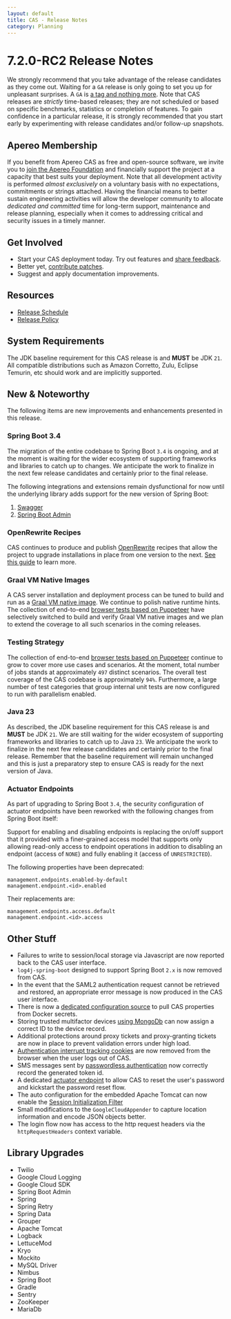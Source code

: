 ```yaml
---
layout: default
title: CAS - Release Notes
category: Planning
---
```


# 7.2.0-RC2 Release Notes

We strongly recommend that you take advantage of the release candidates as they come out. Waiting for a `GA` release is only going to set
you up for unpleasant surprises. A `GA` is [a tag and nothing more](https://apereo.github.io/2017/03/08/the-myth-of-ga-rel/). Note
that CAS releases are *strictly* time-based releases; they are not scheduled or based on specific benchmarks,
statistics or completion of features. To gain confidence in a particular
release, it is strongly recommended that you start early by experimenting with release candidates and/or follow-up snapshots.

## Apereo Membership

If you benefit from Apereo CAS as free and open-source software, we invite you
to [join the Apereo Foundation](https://www.apereo.org/content/apereo-membership)
and financially support the project at a capacity that best suits your deployment. Note that all development activity is performed
*almost exclusively* on a voluntary basis with no expectations, commitments or strings attached. Having the financial means to better
sustain engineering activities will allow the developer community to allocate *dedicated and committed* time for long-term support,
maintenance and release planning, especially when it comes to addressing critical and security issues in a timely manner.

## Get Involved

- Start your CAS deployment today. Try out features and [share feedback](/cas/Mailing-Lists.html).
- Better yet, [contribute patches](/cas/developer/Contributor-Guidelines.html).
- Suggest and apply documentation improvements.

## Resources

- [Release Schedule](https://github.com/apereo/cas/milestones)
- [Release Policy](/cas/developer/Release-Policy.html)

## System Requirements

The JDK baseline requirement for this CAS release is and **MUST** be JDK `21`. All compatible distributions
such as Amazon Corretto, Zulu, Eclipse Temurin, etc should work and are implicitly supported.

## New & Noteworthy

The following items are new improvements and enhancements presented in this release.

### Spring Boot 3.4

The migration of the entire codebase to Spring Boot `3.4` is ongoing, and at the moment is waiting for the wider ecosystem
of supporting frameworks and libraries to catch up to changes. We anticipate the work to finalize in the next few
release candidates and certainly prior to the final release.

The following integrations and extensions remain dysfunctional for now until the underlying library adds
support for the new version of Spring Boot:

1. [Swagger](../integration/Swagger-Integration.html)
2. [Spring Boot Admin](../monitoring/Configuring-SpringBootAdmin.html)

### OpenRewrite Recipes

CAS continues to produce and publish [OpenRewrite](https://docs.openrewrite.org/) recipes that allow the project to upgrade installations
in place from one version to the next. [See this guide](../installation/OpenRewrite-Upgrade-Recipes.html) to learn more.

### Graal VM Native Images

A CAS server installation and deployment process can be tuned to build and run
as a [Graal VM native image](../installation/GraalVM-NativeImage-Installation.html). We continue to polish native runtime hints.
The collection of end-to-end [browser tests based on Puppeteer](../../developer/Test-Process.html) have selectively switched
to build and verify Graal VM native images and we plan to extend the coverage to all such scenarios in the coming releases.

### Testing Strategy

The collection of end-to-end [browser tests based on Puppeteer](../../developer/Test-Process.html) continue to grow to cover more use cases
and scenarios. At the moment, total number of jobs stands at approximately `497` distinct scenarios. The overall
test coverage of the CAS codebase is approximately `94%`. Furthermore, a large number of test categories that group internal unit tests
are now configured to run with parallelism enabled.

### Java 23

As described, the JDK baseline requirement for this CAS release is and **MUST** be JDK `21`. We are still waiting for the
wider ecosystem of supporting frameworks and libraries to catch up to Java `23`. We anticipate the work to finalize in the next few
release candidates and certainly prior to the final release. Remember that the baseline requirement will remain unchanged
and this is just a preparatory step to ensure CAS is ready for the next version of Java.
 
### Actuator Endpoints

As part of upgrading to Spring Boot `3.4`, the security configuration of actuator endpoints have been reworked with the following
changes from Spring Boot itself:

Support for enabling and disabling endpoints is replacing the on/off support that it provided with a 
finer-grained access model that supports only allowing read-only access to endpoint operations in addition to 
disabling an endpoint (access of `NONE`) and fully enabling it (access of `UNRESTRICTED`).

The following properties have been deprecated:
                                       
```properties
management.endpoints.enabled-by-default
management.endpoint.<id>.enabled
```

Their replacements are:
                                   
```properties
management.endpoints.access.default
management.endpoint.<id>.access
```

## Other Stuff
     
- Failures to write to session/local storage via Javascript are now reported back to the CAS user interface.
- `log4j-spring-boot` designed to support Spring Boot `2.x` is now removed from CAS.
- In the event that the SAML2 authentication request cannot be retrieved and restored, an appropriate error message is now produced in the CAS user interface. 
- There is now a [dedicated configuration source](../configuration/Configuration-Properties-Security-DockerSecrets.html) to pull CAS properties from Docker secrets. 
- Storing trusted multifactor devices [using MongoDb](../mfa/Multifactor-TrustedDevice-Authentication-Storage-MongoDb.html) can now assign a correct ID to the device record.
- Additional protections around proxy tickets and proxy-granting tickets are now in place to prevent validation errors under high load.
- [Authentication interrupt tracking cookies](../webflow/Webflow-Customization-Interrupt-Tracking.html) are now removed from the browser when the user logs out of CAS. 
- SMS messages sent by [passwordless authentication](../authentication/Passwordless-Authentication-Notifications.html) now correctly record the generated token id.
- A dedicated [actuator endpoint](../password_management/Password-Management.html) to allow CAS to reset the user's password and kickstart the password reset flow. 
- The auto configuration for the embedded Apache Tomcat can now enable the [Session Initialization Filter](https://tomcat.apache.org/tomcat-10.1-doc/api/org/apache/catalina/filters/SessionInitializerFilter.html)
- Small modifications to the `GoogleCloudAppender` to capture location information and encode JSON objects better. 
- The login flow now has access to the http request headers via the `httpRequestHeaders` context variable. 

## Library Upgrades
          
- Twilio
- Google Cloud Logging
- Google Cloud SDK
- Spring Boot Admin
- Spring
- Spring Retry
- Spring Data
- Grouper
- Apache Tomcat
- Logback
- LettuceMod
- Kryo
- Mockito
- MySQL Driver
- Nimbus
- Spring Boot
- Gradle
- Sentry
- ZooKeeper
- MariaDb
